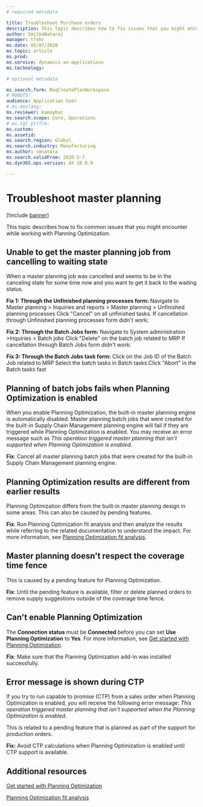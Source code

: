 ```yaml
---
# required metadata

title: Troubleshoot Purchase orders
description: This topic describes how to fix issues that you might encounter while working with Planning Optimization.
author: SmithaNataraj
manager: tfehr
ms.date: 05/07/2020
ms.topic: article
ms.prod: 
ms.service: dynamics-ax-applications
ms.technology: 

# optional metadata

ms.search.form: ReqCreatePlanWorkspace
# ROBOTS: 
audience: Application User
# ms.devlang: 
ms.reviewer: kamaybac
ms.search.scope: Core, Operations
# ms.tgt_pltfrm: 
ms.custom: 
ms.assetid: 
ms.search.region: Global
ms.search.industry: Manufacturing
ms.author: smnatara
ms.search.validFrom: 2020-5-7
ms.dyn365.ops.version: AX 10.0.9

---
```

# Troubleshoot master planning 

[!include [banner](../../includes/banner.md)]

This topic describes how to fix common issues that you might encounter while working with Planning Optimization.

## Unable to get the master planning job from cancelling to waiting state

When a master planning job was cancelled and seems to be in the canceling state for some time now and you want to get it back to the waiting status.

**Fix 1: Through the Unfinished planning processes form:**
Navigate to Master planning > Inquiries and reports > Master planning > Unfinished planning processes
Click "Cancel" on all unfinished tasks.
If cancellation through Unfinished planning processes form didn't work:

**Fix 2: Through the Batch Jobs form:**
Navigate to System administration >Inquiries > Batch jobs
Click "Delete" on the batch job related to MRP
If cancellation through Batch Jobs form didn't work:

**Fix 3: Through the Batch Jobs task form:**
Click on the Job ID of the Batch Job related to MRP
Select the batch tasks in Batch tasks:Click "Abort" in the Batch tasks fast

## Planning of batch jobs fails when Planning Optimization is enabled

When you enable Planning Optimization, the built-in master planning engine is automatically disabled. Master planning batch jobs that were created for the built-in Supply Chain Management planning engine will fail if they are triggered while Planning Optimization is enabled. You may receive an error message such as *This operation triggered master planning that isn't supported when Planning Optimization is enabled*.

**Fix**: Cancel all master planning batch jobs that were created for the built-in Supply Chain Management planning engine.

## Planning Optimization results are different from earlier results

Planning Optimization differs from the built-in master planning design in some areas. This can also be caused by pending features.

**Fix**: Run Planning Optimization fit analysis and then analyze the results while referring to the related documentation to understand the impact. For more information, see [Planning Optimization fit analysis](planning-optimization-fit-analysis.md).

## Master planning doesn't respect the coverage time fence

This is caused by a pending feature for Planning Optimization.

**Fix**: Until the pending feature is available, filter or delete planned orders to remove supply suggestions outside of the coverage time fence.

## Can't enable Planning Optimization

The **Connection status** must be **Connected** before you can set **Use Planning Optimization** to **Yes**. For more information, see [Get started with Planning Optimization](get-started.md).

**Fix**: Make sure that the Planning Optimization add-in was installed successfully.

## Error message is shown during CTP

If you try to run capable to promise (CTP) from a sales order when Planning Optimization is enabled, you will receive the following error message: *This operation triggered master planning that isn't supported when the Planning Optimization is enabled*.

This is related to a pending feature that is planned as part of the support for production orders.

**Fix:** Avoid CTP calculations when Planning Optimization is enabled until CTP support is available.

## Additional resources

[Get started with Planning Optimization](get-started.md)

[Planning Optimization fit analysis](planning-optimization-fit-analysis.md)
